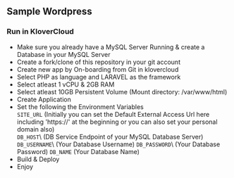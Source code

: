 ## Sample Wordpress
####
### Run in KloverCloud
- Make sure you already have a MySQL Server Running & create a Database in your MySQL Server
- Create a fork/clone of this repository in your git account
- Create new app by On-boarding from Git in klovercloud
- Select PHP as language and LARAVEL as the framework
- Select atleast 1 vCPU & 2GB RAM
- Select atleast 10GB Persistent Volume (Mount directory: /var/www/html)
- Create Application
- Set the following the Environment Variables\
`SITE_URL` (Initially you can set the Default External Access Url here including 'https://' at the beginning or you can also set your personal domain also)\
`DB_HOST`\ (DB Service Endpoint of your MySQL Database Server)
`DB_USERNAME`\ (Your Database Username)
`DB_PASSWORD`\ (Your Database Password)
`DB_NAME` (Your Database Name)
- Build & Deploy
- Enjoy
